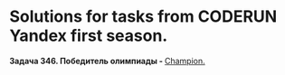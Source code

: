 # Solutions for tasks from CODERUN Yandex first season.
<div></div>
<div><b>Задача 346. Победитель олимпиады - </b> <a href="https://coderun.yandex.ru/seasons/first_2023/tracks/backend/problem/champion" target="_blank">Champion.</a></div>

